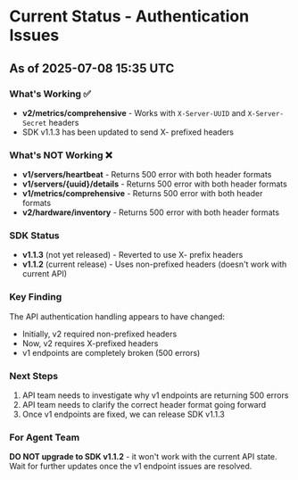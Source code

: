 # Current Status - Authentication Issues

## As of 2025-07-08 15:35 UTC

### What's Working ✅
- **v2/metrics/comprehensive** - Works with `X-Server-UUID` and `X-Server-Secret` headers
- SDK v1.1.3 has been updated to send X- prefixed headers

### What's NOT Working ❌
- **v1/servers/heartbeat** - Returns 500 error with both header formats
- **v1/servers/{uuid}/details** - Returns 500 error with both header formats  
- **v1/metrics/comprehensive** - Returns 500 error with both header formats
- **v2/hardware/inventory** - Returns 500 error with both header formats

### SDK Status
- **v1.1.3** (not yet released) - Reverted to use X- prefix headers
- **v1.1.2** (current release) - Uses non-prefixed headers (doesn't work with current API)

### Key Finding
The API authentication handling appears to have changed:
- Initially, v2 required non-prefixed headers
- Now, v2 requires X-prefixed headers
- v1 endpoints are completely broken (500 errors)

### Next Steps
1. API team needs to investigate why v1 endpoints are returning 500 errors
2. API team needs to clarify the correct header format going forward
3. Once v1 endpoints are fixed, we can release SDK v1.1.3

### For Agent Team
**DO NOT upgrade to SDK v1.1.2** - it won't work with the current API state.
Wait for further updates once the v1 endpoint issues are resolved.